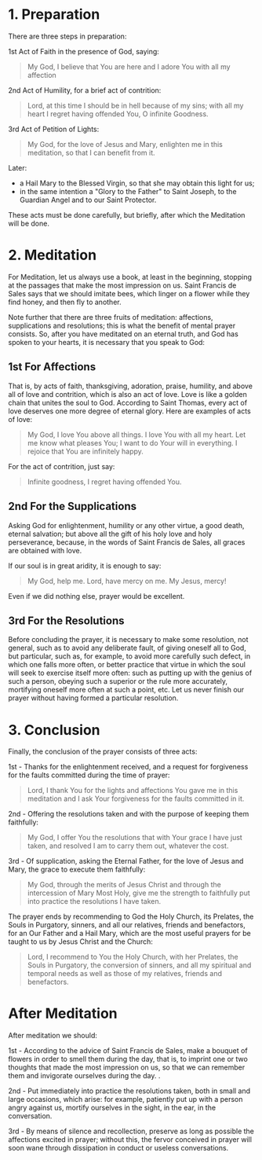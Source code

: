 # 1. Preparation

There are three steps in preparation:

1st Act of Faith in the presence of God, saying:

> My God, I believe that You are here and I adore You with all my affection

2nd Act of Humility, for a brief act of contrition:

> Lord, at this time I should be in hell because of my sins; with all my heart I regret having offended You, O infinite Goodness.

3rd Act of Petition of Lights:

> My God, for the love of Jesus and Mary, enlighten me in this meditation, so that I can benefit from it.

Later:
- a Hail Mary to the Blessed Virgin, so that she may obtain this light for us;
- in the same intention a "Glory to the Father" to Saint Joseph, to the Guardian Angel and to our Saint Protector.

These acts must be done carefully, but briefly, after which the Meditation will be done.

# 2. Meditation

For Meditation, let us always use a book, at least in the beginning, stopping at the passages that make the most impression on us. Saint Francis de Sales says that we should imitate bees, which linger on a flower while they find honey, and then fly to another.

Note further that there are three fruits of meditation: affections, supplications and resolutions; this is what the benefit of mental prayer consists. So, after you have meditated on an eternal truth, and God has spoken to your hearts, it is necessary that you speak to God:

## 1st For Affections

That is, by acts of faith, thanksgiving, adoration, praise, humility, and above all of love and contrition, which is also an act of love. Love is like a golden chain that unites the soul to God. According to Saint Thomas, every act of love deserves one more degree of eternal glory. Here are examples of acts of love:

> My God, I love You above all things. I love You with all my heart. Let me know what pleases You; I want to do Your will in everything. I rejoice that You are infinitely happy.

For the act of contrition, just say:

> Infinite goodness, I regret having offended You.

## 2nd For the Supplications

Asking God for enlightenment, humility or any other virtue, a good death, eternal salvation; but above all the gift of his holy love and holy perseverance, because, in the words of Saint Francis de Sales, all graces are obtained with love.

If our soul is in great aridity, it is enough to say:

> My God, help me. Lord, have mercy on me. My Jesus, mercy!

Even if we did nothing else, prayer would be excellent.

## 3rd For the Resolutions

Before concluding the prayer, it is necessary to make some resolution, not general, such as to avoid any deliberate fault, of giving oneself all to God, but particular, such as, for example, to avoid more carefully such defect, in which one falls more often, or better practice that virtue in which the soul will seek to exercise itself more often: such as putting up with the genius of such a person, obeying such a superior or the rule more accurately, mortifying oneself more often at such a point, etc. Let us never finish our prayer without having formed a particular resolution.

# 3. Conclusion

Finally, the conclusion of the prayer consists of three acts:

1st - Thanks for the enlightenment received, and a request for forgiveness for the faults committed during the time of prayer:

> Lord, I thank You for the lights and affections You gave me in this meditation and I ask Your forgiveness for the faults committed in it.

2nd - Offering the resolutions taken and with the purpose of keeping them faithfully:

> My God, I offer You the resolutions that with Your grace I have just taken, and resolved I am to carry them out, whatever the cost.

3rd - Of supplication, asking the Eternal Father, for the love of Jesus and Mary, the grace to execute them faithfully:

> My God, through the merits of Jesus Christ and through the intercession of Mary Most Holy, give me the strength to faithfully put into practice the resolutions I have taken.

The prayer ends by recommending to God the Holy Church, its Prelates, the Souls in Purgatory, sinners, and all our relatives, friends and benefactors, for an Our Father and a Hail Mary, which are the most useful prayers for be taught to us by Jesus Christ and the Church:

> Lord, I recommend to You the Holy Church, with her Prelates, the Souls in Purgatory, the conversion of sinners, and all my spiritual and temporal needs as well as those of my relatives, friends and benefactors.

# After Meditation

After meditation we should:

1st - According to the advice of Saint Francis de Sales, make a bouquet of flowers in order to smell them during the day, that is, to imprint one or two thoughts that made the most impression on us, so that we can remember them and invigorate ourselves during the day. .

2nd - Put immediately into practice the resolutions taken, both in small and large occasions, which arise: for example, patiently put up with a person angry against us, mortify ourselves in the sight, in the ear, in the conversation.

3rd - By means of silence and recollection, preserve as long as possible the affections excited in prayer; without this, the fervor conceived in prayer will soon wane through dissipation in conduct or useless conversations.
